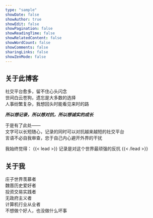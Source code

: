 ```yaml
---
type: "sample"
showDate: false
showAuthor: true
showEdit: false
showPagination: false
showReadingTime: false
showRelatedContent: false
showWordCount: false
showComments: false
sharingLinks: false
showZenMode: false
---
```


## 关于此博客
社交平台愈多，留不住心头闪念  
世间白云苍狗，遗忘是大多数的选择  
人事纷繁复杂，我想回头时能看见来时的路

***所以想记录，所以想对抗，所以想诚实的成长***  

于是有了此处——  
文字可以长短随心，记录的同时可以对抗越来越短的社交平台  
言语不必自我审查，忠于自己内心避开外界的干扰  


我始终觉得：
{{< lead >}}
记录是对这个世界最顽强的反抗
{{< /lead >}}

## 关于我
庄子世界羡慕者  
魏晋历史爱好者  
投资交易实践者  
无政府主义者  
计算机行业从业者  
不想做个好人，也没做什么坏事